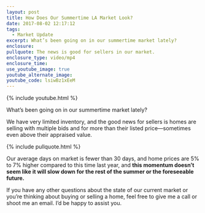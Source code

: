 ```yaml
---
layout: post
title: How Does Our Summertime LA Market Look?
date: 2017-08-02 12:17:12
tags:
  - Market Update
excerpt: What’s been going on in our summertime market lately?
enclosure:
pullquote: The news is good for sellers in our market.
enclosure_type: video/mp4
enclosure_time:
use_youtube_image: true
youtube_alternate_image:
youtube_code: lsiwBz1xEeM
---
```



{% include youtube.html %}

What’s been going on in our summertime market lately?

We have very limited inventory, and the good news for sellers is homes are selling with multiple bids and for more than their listed price—sometimes even above their appraised value.

{% include pullquote.html %}

Our average days on market is fewer than 30 days, and home prices are 5% to 7% higher compared to this time last year, and **this momentum doesn’t seem like it will slow down for the rest of the summer or the foreseeable future.**

If you have any other questions about the state of our current market or you’re thinking about buying or selling a home, feel free to give me a call or shoot me an email. I’d be happy to assist you.